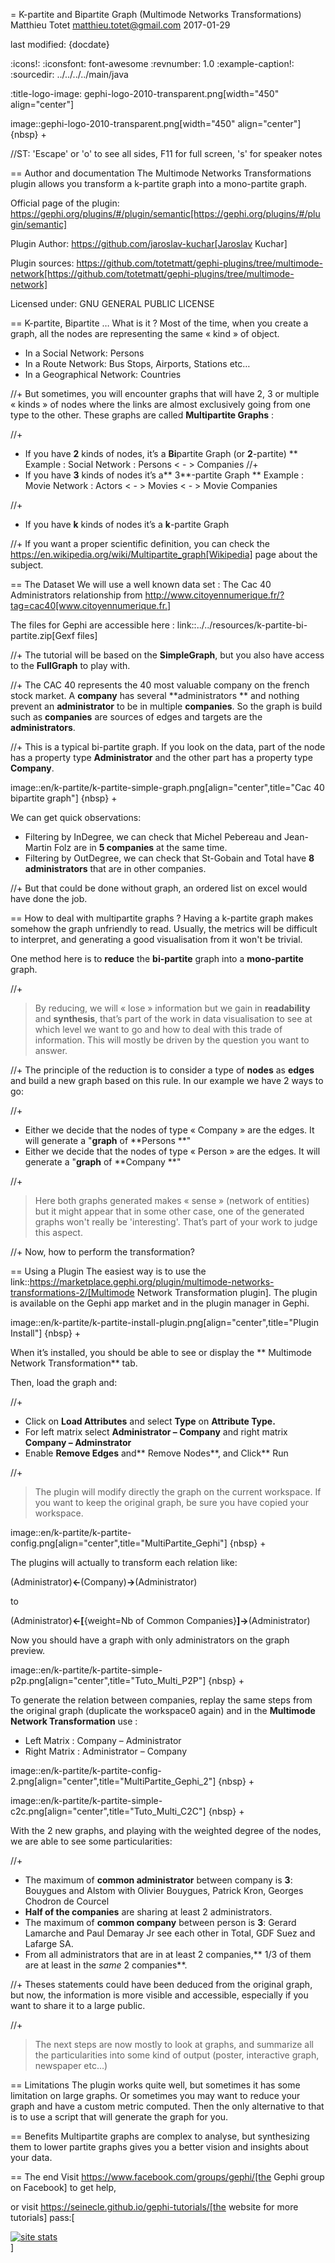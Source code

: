 =  K-partite and Bipartite Graph (Multimode Networks Transformations)
Matthieu Totet <matthieu.totet@gmail.com>
2017-01-29

last modified: {docdate}

:icons!:
:iconsfont:   font-awesome
:revnumber: 1.0
:example-caption!:
:sourcedir: ../../../../main/java

:title-logo-image: gephi-logo-2010-transparent.png[width="450" align="center"]

image::gephi-logo-2010-transparent.png[width="450" align="center"]
{nbsp} +

//ST: 'Escape' or 'o' to see all sides, F11 for full screen, 's' for speaker notes

== Author and documentation
The Multimode Networks Transformations plugin allows you transform a k-partite graph into a mono-partite graph.

Official page of the plugin: https://gephi.org/plugins/#/plugin/semantic[https://gephi.org/plugins/#/plugin/semantic]

Plugin Author: https://github.com/jaroslav-kuchar[Jaroslav Kuchar]

Plugin sources: https://github.com/totetmatt/gephi-plugins/tree/multimode-network[https://github.com/totetmatt/gephi-plugins/tree/multimode-network]

Licensed under: GNU GENERAL PUBLIC LICENSE


== K-partite, Bipartite … What is it ?
Most of the time, when you create a graph, all the nodes are representing the same « kind » of object.

*   In a Social Network: Persons
*   In a Route Network: Bus Stops, Airports, Stations etc…
*   In a Geographical Network: Countries

//+
But sometimes, you will encounter graphs that will have 2, 3 or multiple « kinds » of nodes where the links are almost exclusively going from one type to the other.
These
graphs are called **Multipartite Graphs** :

//+
* If you have **2** kinds of nodes, it’s a **Bi**partite Graph (or **2**-partite)
** Example : Social Network : Persons < - > Companies
//+
* If you have **3** kinds of nodes it’s a** 3**-partite Graph
** Example : Movie Network : Actors < - > Movies < - > Movie Companies

//+
* If you have **k** kinds of nodes it’s a **k**-partite Graph

//+
If you want a proper scientific definition, you can check the https://en.wikipedia.org/wiki/Multipartite_graph[Wikipedia] page about the subject.

== The Dataset
We will use a well known data set : The Cac 40 Administrators relationship from http://www.citoyennumerique.fr/?tag=cac40[www.citoyennumerique.fr.]

The files for Gephi are accessible here : link::../../resources/k-partite-bi-partite.zip[Gexf files]

//+
The tutorial will be based on the **SimpleGraph**, but you also have access to the **FullGraph** to play with.

//+
The CAC 40 represents the 40 most valuable company on the french stock market. A **company** has several **administrators ** and nothing prevent an **administrator** to be in multiple **companies**. So the graph is build such as **companies** are sources of edges and targets are the **administrators**.

//+
This is a typical bi-partite graph. If you look on the data, part of the node has a property type **Administrator** and the other part has a property type **Company**.

image::en/k-partite/k-partite-simple-graph.png[align="center",title="Cac 40 bipartite graph"]
{nbsp} +

We can get quick observations:

*   Filtering by InDegree, we can check that Michel Pebereau and Jean-Martin Folz are in **5 companies** at the same time.
*   Filtering by OutDegree, we can check that St-Gobain and Total have **8 administrators** that are in other companies.

//+
But that could be done without graph, an ordered list on excel would have done the job.

== How to deal with multipartite graphs ?
Having a k-partite graph makes somehow the graph unfriendly to read. Usually, the metrics will be difficult to interpret, and
generating a good visualisation from it won't be trivial.

One method here is to **reduce** the **bi-partite** graph into a **mono-partite** graph.

//+
> By reducing, we will « lose » information but we gain in **readability** and **synthesis**,
> that’s part of the work in data visualisation to see at which level we
> want to go and how to deal with this trade of information. This will
> mostly be driven by the question you want to answer.

//+
The principle of the reduction is to consider a type of **nodes** as **edges** and build a new graph based on this rule.
In our example we have 2 ways to go:

//+
*   Either we decide that the nodes of type « Company  » are the edges. It will generate a "**graph** of **Persons **"
*   Either we decide that the nodes of type « Person  » are the edges. It will generate a "**graph** of **Company **"

//+
> Here both graphs generated makes « sense » (network of
> entities) but it might appear that in some other case, one of the generated graphs won't really be 'interesting'.
>  That’s part of your work to judge this aspect.

//+
Now, how to perform the transformation?

== Using a Plugin
The easiest way is to use the link::https://marketplace.gephi.org/plugin/multimode-networks-transformations-2/[Multimode Network Transformation plugin].
The plugin is available on the Gephi app market and in the plugin manager in Gephi.

image::en/k-partite/k-partite-install-plugin.png[align="center",title="Plugin Install"]
{nbsp} +

When it’s installed, you should be able to see or display the ** Multimode Network Transformation** tab.

Then, load the graph and:

//+
*   Click on **Load Attributes** and select **Type** on **Attribute Type.**
*   For left matrix select **Administrator – Company**  and right matrix **Company – Adminstrator**
*   Enable **Remove Edges** and** Remove Nodes**, and Click** Run

//+
> The plugin will modify directly the graph on the current workspace. If you want to keep the original graph, be sure
> you have copied your workspace.

image::en/k-partite/k-partite-config.png[align="center",title="MultiPartite_Gephi"]
{nbsp} +

The plugins will actually to transform each relation like:

(Administrator)**<-**(Company)**->**(Administrator)

to

(Administrator)**<-[**{weight=Nb of Common Companies}**]->**(Administrator)

Now you should have a graph with only administrators on the graph preview.

image::en/k-partite/k-partite-simple-p2p.png[align="center",title="Tuto_Multi_P2P"]
{nbsp} +

To generate the relation between companies, replay the same steps
from the original graph (duplicate the workspace0 again) and in the **Multimode Network Transformation** use :

*   Left Matrix : Company – Administrator
*   Right Matrix : Administrator – Company

image::en/k-partite/k-partite-config-2.png[align="center",title="MultiPartite_Gephi_2"]
{nbsp} +

image::en/k-partite/k-partite-simple-c2c.png[align="center",title="Tuto_Multi_C2C"]
{nbsp} +

With the 2 new graphs, and playing with the weighted degree of the nodes, we are able to see some particularities:

//+
*   The maximum of **common administrator** between company is **3**: Bouygues and Alstom with Olivier Bouygues, Patrick Kron, Georges Chodron de Courcel
*   **Half of the companies** are sharing at least 2 administrators.
*   The maximum of **common company** between person is **3**: Gerard Lamarche and Paul Demaray Jr see each other in Total, GDF Suez and Lafarge SA.
*   From all administrators that are in at least 2 companies,** 1/3 of them are at least in the _same_ 2 companies**.

//+
Theses statements could have been deduced from the original graph, but now, the information is more visible and accessible, especially if you want to share it to a large public.

//+
> The next steps are now mostly to look at graphs, and summarize all
>  the particularities into some kind of output (poster, interactive graph,
> newspaper etc…)

== Limitations
The plugin works quite well, but sometimes it has some limitation on large graphs. Or sometimes you may want to reduce your graph and have a custom metric computed.
Then the only alternative to that is to use a script that will generate the graph for you.

== Benefits
Multipartite graphs are complex to analyse, but synthesizing them to lower partite graphs gives you a better vision and insights about your data.

== The end
Visit https://www.facebook.com/groups/gephi/[the Gephi group on Facebook] to get help,

or visit https://seinecle.github.io/gephi-tutorials/[the website for more tutorials]
pass:[    <!-- Start of StatCounter Code for Default Guide -->
    <script type="text/javascript">
        var sc_project = 11238920;
        var sc_invisible = 1;
        var sc_security = "8dac6cd5";
        var scJsHost = (("https:" == document.location.protocol) ?
            "https://secure." : "http://www.");
        document.write("<sc" + "ript type='text/javascript' src='" +
            scJsHost +
            "statcounter.com/counter/counter.js'></" + "script>");
    </script>
    <noscript><div class="statcounter"><a title="site stats"
    href="http://statcounter.com/" target="_blank"><img
    class="statcounter"
    src="//c.statcounter.com/11238920/0/8dac6cd5/1/" alt="site
    stats"></a></div></noscript>
    <!-- End of StatCounter Code for Default Guide -->]
